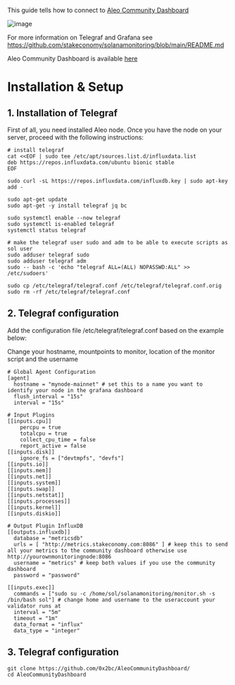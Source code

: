 This guide tells how to connect to [Aleo Community Dashboard](http://194.163.131.85:3000/d/gbRwEaknz/aleo-community-dashboard?orgId=1&refresh=10sz)

![image](https://user-images.githubusercontent.com/2911961/126993070-944ba3b9-8233-48d3-9741-e634ac699ab9.png)

For more information on Telegraf and Grafana see https://github.com/stakeconomy/solanamonitoring/blob/main/README.md 

Aleo Community Dashboard is available [here](http://194.163.131.85:3000/d/gbRwEaknz/aleo-community-dashboard?orgId=1&refresh=10sz)


# Installation & Setup
## 1. Installation of Telegraf

First of all, you need installed Aleo node. 
Once you have the node on your server, proceed with the following instructions:

```
# install telegraf
cat <<EOF | sudo tee /etc/apt/sources.list.d/influxdata.list
deb https://repos.influxdata.com/ubuntu bionic stable
EOF

sudo curl -sL https://repos.influxdata.com/influxdb.key | sudo apt-key add -

sudo apt-get update
sudo apt-get -y install telegraf jq bc

sudo systemctl enable --now telegraf
sudo systemctl is-enabled telegraf
systemctl status telegraf

# make the telegraf user sudo and adm to be able to execute scripts as sol user
sudo adduser telegraf sudo
sudo adduser telegraf adm
sudo -- bash -c 'echo "telegraf ALL=(ALL) NOPASSWD:ALL" >> /etc/sudoers'

sudo cp /etc/telegraf/telegraf.conf /etc/telegraf/telegraf.conf.orig
sudo rm -rf /etc/telegraf/telegraf.conf
```

## 2. Telegraf configuration

Add the configuration file /etc/telegraf/telegraf.conf based on the example below:

Change your hostname, mountpoints to monitor, location of the monitor script and the username

```
# Global Agent Configuration
[agent]
  hostname = "mynode-mainnet" # set this to a name you want to identify your node in the grafana dashboard
  flush_interval = "15s"
  interval = "15s"

# Input Plugins
[[inputs.cpu]]
    percpu = true
    totalcpu = true
    collect_cpu_time = false
    report_active = false
[[inputs.disk]]
    ignore_fs = ["devtmpfs", "devfs"]
[[inputs.io]]
[[inputs.mem]]
[[inputs.net]]
[[inputs.system]]
[[inputs.swap]]
[[inputs.netstat]]
[[inputs.processes]]
[[inputs.kernel]]
[[inputs.diskio]]

# Output Plugin InfluxDB
[[outputs.influxdb]]
  database = "metricsdb"
  urls = [ "http://metrics.stakeconomy.com:8086" ] # keep this to send all your metrics to the community dashboard otherwise use http://yourownmonitoringnode:8086
  username = "metrics" # keep both values if you use the community dashboard
  password = "password"

[[inputs.exec]]
  commands = ["sudo su -c /home/sol/solanamonitoring/monitor.sh -s /bin/bash sol"] # change home and username to the useraccount your validator runs at
  interval = "5m"
  timeout = "1m"
  data_format = "influx"
  data_type = "integer"
```

## 3. Telegraf configuration

```
git clone https://github.com/0x2bc/AleoCommunityDashboard/
cd AleoCommunityDashboard

```
